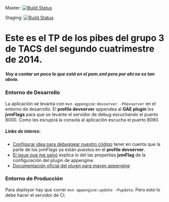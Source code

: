 Master: [![Build Status](https://travis-ci.org/charlyraffellini/toma-y-daca.svg?branch=master)](https://travis-ci.org/charlyraffellini/toma-y-daca)

Staging: [![Build Status](https://travis-ci.org/charlyraffellini/toma-y-daca.svg?branch=staging)](https://travis-ci.org/charlyraffellini/toma-y-daca)

# Este es el TP de los pibes del grupo 3 de TACS del segundo cuatrimestre de 2014.

##### Voy a contar un poco lo que está en el pom.xml pero por ahí no es tan obvio.

### Entorno de Desarrollo

La aplicación se levanta con `mvn appengine:devserver -Pdevserver` en el entorno de desarrollo.
El **profile devserver** appendea al **GAE plugin** los **jvmFlags** para que se levante el servidor de debug escuchando el puerto 8000.
Como les escupirá la consola al aplicación escucha el puerto 8080.

##### Links de interes:
- [Configurar idea para debuggear nuestro código](http://stackoverflow.com/questions/18684618/how-can-i-debug-a-java-google-app-engine-app-in-idea-while-using-the-gae-maven-p) tener en cuenta que la parte de los jvmFlags ya están puestos en el **profile devserver**.
- [El issue que me salvó](http://code.google.com/p/maven-gae-plugin/issues/detail?id=42) explica lo del las properties **jvmFlag** de la configuración del plugin de appengine.
- [Documentación oficial del plugin para maven appengine](https://developers.google.com/appengine/docs/java/tools/maven?hl=es)

### Entorno de Producción

Para _deployar_ hay que correr `mvn appengine:update -Pupdate`. Pero esto lo debe hacer el servidor de CI.
